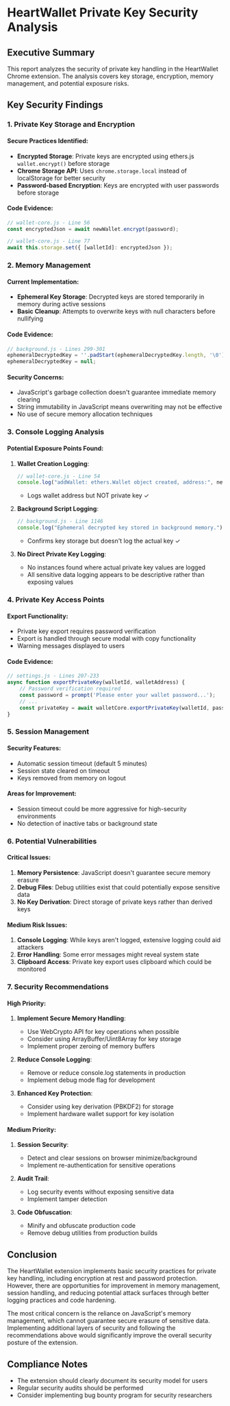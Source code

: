 # HeartWallet Private Key Security Analysis

## Executive Summary

This report analyzes the security of private key handling in the HeartWallet Chrome extension. The analysis covers key storage, encryption, memory management, and potential exposure risks.

## Key Security Findings

### 1. Private Key Storage and Encryption

#### Secure Practices Identified:
- **Encrypted Storage**: Private keys are encrypted using ethers.js `wallet.encrypt()` before storage
- **Chrome Storage API**: Uses `chrome.storage.local` instead of localStorage for better security
- **Password-based Encryption**: Keys are encrypted with user passwords before storage

#### Code Evidence:
```javascript
// wallet-core.js - Line 56
const encryptedJson = await newWallet.encrypt(password);

// wallet-core.js - Line 77
await this.storage.set({ [walletId]: encryptedJson });
```

### 2. Memory Management

#### Current Implementation:
- **Ephemeral Key Storage**: Decrypted keys are stored temporarily in memory during active sessions
- **Basic Cleanup**: Attempts to overwrite keys with null characters before nullifying

#### Code Evidence:
```javascript
// background.js - Lines 299-301
ephemeralDecryptedKey = ''.padStart(ephemeralDecryptedKey.length, '\0');
ephemeralDecryptedKey = null;
```

#### Security Concerns:
- JavaScript's garbage collection doesn't guarantee immediate memory clearing
- String immutability in JavaScript means overwriting may not be effective
- No use of secure memory allocation techniques

### 3. Console Logging Analysis

#### Potential Exposure Points Found:

1. **Wallet Creation Logging**:
   ```javascript
   // wallet-core.js - Line 54
   console.log("addWallet: ethers.Wallet object created, address:", newWallet.address);
   ```
   - Logs wallet address but NOT private key ✓

2. **Background Script Logging**:
   ```javascript
   // background.js - Line 1146
   console.log("Ephemeral decrypted key stored in background memory.");
   ```
   - Confirms key storage but doesn't log the actual key ✓

3. **No Direct Private Key Logging**: 
   - No instances found where actual private key values are logged
   - All sensitive data logging appears to be descriptive rather than exposing values

### 4. Private Key Access Points

#### Export Functionality:
- Private key export requires password verification
- Export is handled through secure modal with copy functionality
- Warning messages displayed to users

#### Code Evidence:
```javascript
// settings.js - Lines 207-233
async function exportPrivateKey(walletId, walletAddress) {
    // Password verification required
    const password = prompt('Please enter your wallet password...');
    // ...
    const privateKey = await walletCore.exportPrivateKey(walletId, password);
}
```

### 5. Session Management

#### Security Features:
- Automatic session timeout (default 5 minutes)
- Session state cleared on timeout
- Keys removed from memory on logout

#### Areas for Improvement:
- Session timeout could be more aggressive for high-security environments
- No detection of inactive tabs or background state

### 6. Potential Vulnerabilities

#### Critical Issues:
1. **Memory Persistence**: JavaScript doesn't guarantee secure memory erasure
2. **Debug Files**: Debug utilities exist that could potentially expose sensitive data
3. **No Key Derivation**: Direct storage of private keys rather than derived keys

#### Medium Risk Issues:
1. **Console Logging**: While keys aren't logged, extensive logging could aid attackers
2. **Error Handling**: Some error messages might reveal system state
3. **Clipboard Access**: Private key export uses clipboard which could be monitored

### 7. Security Recommendations

#### High Priority:
1. **Implement Secure Memory Handling**:
   - Use WebCrypto API for key operations when possible
   - Consider using ArrayBuffer/Uint8Array for key storage
   - Implement proper zeroing of memory buffers

2. **Reduce Console Logging**:
   - Remove or reduce console.log statements in production
   - Implement debug mode flag for development

3. **Enhanced Key Protection**:
   - Consider using key derivation (PBKDF2) for storage
   - Implement hardware wallet support for key isolation

#### Medium Priority:
1. **Session Security**:
   - Detect and clear sessions on browser minimize/background
   - Implement re-authentication for sensitive operations

2. **Audit Trail**:
   - Log security events without exposing sensitive data
   - Implement tamper detection

3. **Code Obfuscation**:
   - Minify and obfuscate production code
   - Remove debug utilities from production builds

## Conclusion

The HeartWallet extension implements basic security practices for private key handling, including encryption at rest and password protection. However, there are opportunities for improvement in memory management, session handling, and reducing potential attack surfaces through better logging practices and code hardening.

The most critical concern is the reliance on JavaScript's memory management, which cannot guarantee secure erasure of sensitive data. Implementing additional layers of security and following the recommendations above would significantly improve the overall security posture of the extension.

## Compliance Notes

- The extension should clearly document its security model for users
- Regular security audits should be performed
- Consider implementing bug bounty program for security researchers
